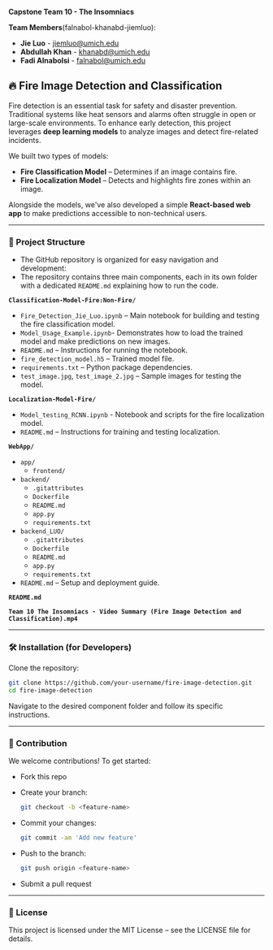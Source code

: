 **Capstone Team 10 - The Insomniacs**

**Team Members**(falnabol-khanabd-jiemluo): 
- **Jie Luo** - jiemluo@umich.edu
- **Abdullah Khan** - khanabd@umich.edu
- **Fadi Alnabolsi** - falnabol@umich.edu

## 🔥 Fire Image Detection and Classification

Fire detection is an essential task for safety and disaster prevention. Traditional systems like heat sensors and alarms often struggle in open or large-scale environments. To enhance early detection, this project leverages **deep learning models** to analyze images and detect fire-related incidents.

We built two types of models:
- **Fire Classification Model** – Determines if an image contains fire.
- **Fire Localization Model** – Detects and highlights fire zones within an image.

Alongside the models, we've also developed a simple **React-based web app** to make predictions accessible to non-technical users.

---

### 📂 Project Structure

- The GitHub repository is organized for easy navigation and development:
- The repository contains three main components, each in its own folder with a dedicated `README.md` explaining how to run the code.

**`Classification-Model-Fire:Non-Fire/`**
  - `Fire_Detection_Jie_Luo.ipynb` – Main notebook for building and testing the fire classification model.
  - `Model_Usage_Example.ipynb`- Demonstrates how to load the trained model and make predictions on new images.
  - `README.md` – Instructions for running the notebook.
  - `fire_detection_model.h5` – Trained model file.
  - `requirements.txt` – Python package dependencies.
  - `test_image.jpg`, `test_image_2.jpg` – Sample images for testing the model.


**`Localization-Model-Fire/`**
  - `Model_testing_RCNN.ipynb` - Notebook and scripts for the fire localization model.
  - `README.md` – Instructions for training and testing localization.

**`WebApp/`**
  - `app/`
    - `frontend/`
  - `backend/`
    - `.gitattributes`
    - `Dockerfile`
    - `README.md`
    - `app.py`
    - `requirements.txt`
  - `backend_LUO/`
    - `.gitattributes`
    - `Dockerfile`
    - `README.md`
    - `app.py`
    - `requirements.txt`
  - `README.md` – Setup and deployment guide.

**`README.md`**

**`Team 10 The Insomniacs - Video Summary (Fire Image Detection and Classification).mp4`**

---

### 🛠️ Installation (for Developers)

Clone the repository:

```bash
git clone https://github.com/your-username/fire-image-detection.git
cd fire-image-detection
```

Navigate to the desired component folder and follow its specific instructions.

---

### 🤝 Contribution
We welcome contributions! To get started:

- Fork this repo
- Create your branch:

  ```bash
  git checkout -b <feature-name>
  ```

- Commit your changes:
  ```bash
  git commit -am 'Add new feature'
  ```

- Push to the branch:
  ```bash
  git push origin <feature-name>
  ```

- Submit a pull request

---

### 📄 License

This project is licensed under the MIT License – see the LICENSE file for details.
